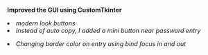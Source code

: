 <strong>Improved the GUI using CustomTkinter</strong>
<em><li> modern look buttons </li>
<em><li> Instead of auto copy, I added a mini button near password entry </li>
<li> Changing border color on entry using bind focus in and out</li>
 <br>
 

